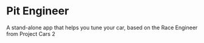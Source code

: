 # Pit Engineer

A stand-alone app that helps you tune your car, based on the Race Engineer from Project Cars 2

